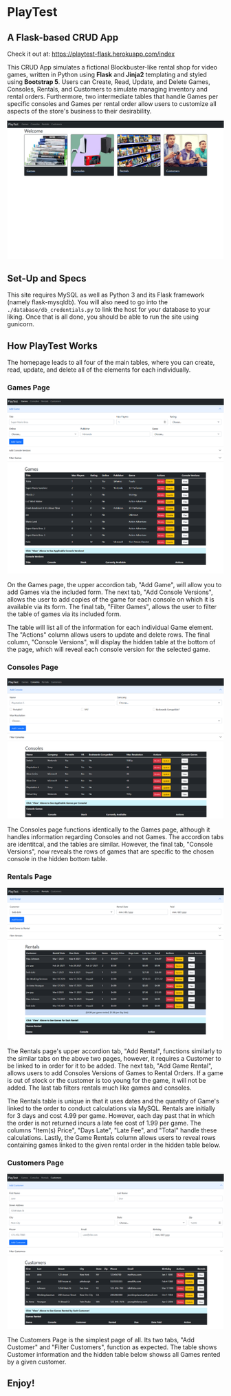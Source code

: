 # PlayTest
## A Flask-based CRUD App

Check it out at: https://playtest-flask.herokuapp.com/index

This CRUD App simulates a fictional Blockbuster-like rental shop for video games, written in Python using **Flask** and **Jinja2** templating and styled using **Bootstrap 5**. Users can Create, Read, Update, and Delete
Games, Consoles, Rentals, and Customers to simulate managing inventory and rental orders. Furthermore, two intermediate tables that handle Games per specific consoles and Games per rental order 
allow users to customize all aspects of the store's business to their desirability.

![homepage](./app_img/index.png)

## Set-Up and Specs

This site requires MySQL as well as Python 3 and its Flask framework (namely flask-mysqldb). You will also need to go into the `./database/db_credentials.py` to link the host for your database to your liking. 
Once that is all done, you should be able to run the site using gunicorn.

## How PlayTest Works

The homepage leads to all four of the main tables, where you can create, read, update, and delete all of the elements for each individually.

### Games Page

![games page](./app_img/games.png)

On the Games page, the upper accordion tab, "Add Game", will allow you to add Games via the included form. 
The next tab, "Add Console Versions", allows the user to add copies of the game for each console on which it is available via its form. 
The final tab, "Filter Games", allows the user to filter the table of games via its included form.

The table will list all of the information for each individual Game element. The "Actions" column allows users to update and delete rows. The final column, "Console Versions", 
will display the hidden table at the bottom of the page, which will reveal each console version for the selected game.

### Consoles Page

![consoles page](./app_img/consoles.png)

The Consoles page functions identically to the Games page, although it handles information regarding Consoles and not Games. The accordion tabs are identitcal, and the tables are similar. However, the final tab, "Console Versions", 
now reveals the rows of games that are specific to the chosen console in the hidden bottom table.

### Rentals Page

![rentals page](./app_img/rentals.png)

The Rentals page's upper accordion tab, "Add Rental", functions similarly to the similar tabs on the above two pages, however, it requires a Customer to be linked to in order for it to be added. The next tab, "Add Game Rental", allows users to add Consoles Versions of Games to Rental Orders. 
If a game is out of stock or the customer is too young for the game, it will not be added. The last tab filters rentals much like games and consoles.

The Rentals table is unique in that it uses dates and the quantity of Game's linked to the order to conduct calculations via MySQL. Rentals are initially for 3 days and cost 4.99 per game. However, each day past that in which the order is not returned incurs a late fee cost of 1.99 per game. 
The columns "Item(s) Price", "Days Late", "Late Fee", and "Total" handle these calculations. Lastly, the Game Rentals column allows users to reveal rows containing games linked to the given rental order in the hidden table below.

### Customers Page

![customers page](./app_img/customers.png)

The Customers Page is the simplest page of all. Its two tabs, "Add Customer" and "Filter Customers", function as expected. The table shows Customer information and the hidden table below showss all Games rented by a given customer.

## Enjoy!
